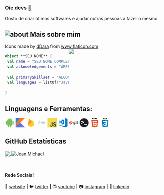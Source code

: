 ### Oie devs 👋

Gosto de criar ótimos softwares e ajudar outras pessoas a fazer o mesmo.

## <img width="45" alt="about" src="https://raw.github.com/elizarov/elizarov/master/about.png"> Mais sobre mim
<div>Icons made by <a href="https://www.flaticon.com/authors/ddara" title="dDara">dDara</a> from <a href="https://www.flaticon.com/" title="Flaticon">www.flaticon.com</a></div>

<img align="right" width="300" src="https://i2.wp.com/allhtaccess.info/wp-content/uploads/2018/03/programming.gif?fit=1281%2C716&ssl=1" />

```kotlin
object **SEU NOME** {
 val name = "SEU NOME COMPLETO"
 val acknowledgements = "ÁREA DE CONHECIMENTO"
 
 val primarySkillset = "ALGUMAS HABILIDADES"
 val languages = listOf("Java", "Python", "JavaScript", "Kotlin", "React") 

}
```

## **Linguagens e Ferramentas:**  

<code><img height="30" src="https://raw.githubusercontent.com/github/explore/80688e429a7d4ef2fca1e82350fe8e3517d3494d/topics/android/android.png"></code>
<code><img height="30" src="https://raw.githubusercontent.com/github/explore/80688e429a7d4ef2fca1e82350fe8e3517d3494d/topics/kotlin/kotlin.png"></code>
<code><img height="30" src="https://raw.githubusercontent.com/github/explore/80688e429a7d4ef2fca1e82350fe8e3517d3494d/topics/firebase/firebase.png"></code>
<code><img height="30" src="https://raw.githubusercontent.com/github/explore/80688e429a7d4ef2fca1e82350fe8e3517d3494d/topics/java/java.png"></code>
<code><img height="30" src="https://raw.githubusercontent.com/github/explore/80688e429a7d4ef2fca1e82350fe8e3517d3494d/topics/javascript/javascript.png"></code>
<code><img height="30" src="https://raw.githubusercontent.com/github/explore/80688e429a7d4ef2fca1e82350fe8e3517d3494d/topics/visual-studio-code/visual-studio-code.png"></code>
<code><img height="30" src="https://raw.githubusercontent.com/github/explore/80688e429a7d4ef2fca1e82350fe8e3517d3494d/topics/git/git.png"></code>
<code><img height="30" src="https://raw.githubusercontent.com/github/explore/80688e429a7d4ef2fca1e82350fe8e3517d3494d/topics/terminal/terminal.png"></code>
<code><img height="30" src="https://raw.githubusercontent.com/github/explore/80688e429a7d4ef2fca1e82350fe8e3517d3494d/topics/html/html.png"></code>
<code><img height="30" src="https://raw.githubusercontent.com/github/explore/80688e429a7d4ef2fca1e82350fe8e3517d3494d/topics/css/css.png"></code>


## **GitHub Estatísticas**

<a href="https://github.com/Gurupreet">
  <img align="center" src="https://github-readme-stats.vercel.app/api/top-langs/?username=vanessaswerts&theme=dracula&hide_langs_below=1" />
</a>

<a href="https://github.com/Gurupreet">
 <img align="center" src="https://github-readme-stats.vercel.app/api?username=vanessaswerts&show_icons=true&theme=dracula&line_height=27" alt="Jean Michael" github stats"/>
</a>

[website]: https://codedev.ga/
[twitter]: https://twitter.com/SEUTWITTER
[youtube]: https://www.youtube.com/user/SEUYOUTUBE/
[instagram]: https://www.instagram.com/SEUINSTAGRAM/
[linkedin]: https://www.linkedin.com/in/SEULINKEDIN/
<br>

#### Rede Sociais!

🏡 [website][website] **|** 
🐦 [twitter][twitter] **|** 
📺 [youtube][youtube] **|** 
📷 [instagram][instagram] **|** 
👔 [linkedin][linkedin]
